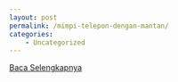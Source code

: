 ```yaml
---
layout: post
permalink: /mimpi-telepon-dengan-mantan/
categories:
    - Uncategorized
---
```


[Baca Selengkapnya](/06)